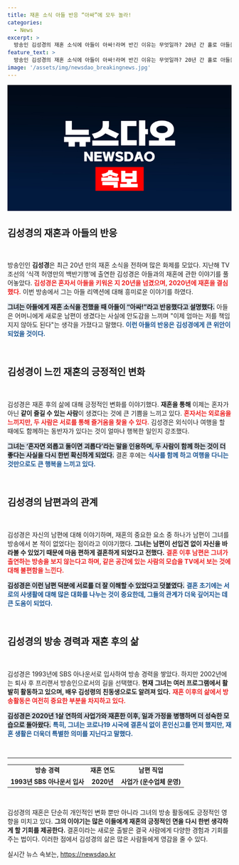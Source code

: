 ```yaml
---
title: 재혼 소식 아들 반응 “아싸”에 모두 놀라!
categories:
  - News
excerpt: >
  방송인 김성경의 재혼 소식에 아들이 아싸!라며 반긴 이유는 무엇일까? 20년 간 홀로 아들을 키운 그녀가 밝혀낸 행복한 변화와 남편의 특별한 반응을 전합니다.
feature_text: >
  방송인 김성경의 재혼 소식에 아들이 아싸!라며 반긴 이유는 무엇일까? 20년 간 홀로 아들을 키운 그녀가 밝혀낸 행복한 변화와 남편의 특별한 반응을 전합니다.
image: '/assets/img/newsdao_breakingnews.jpg'
---
```


<p><img src="/assets/img/newsdao_breakingnews.jpg" alt="ontimetimes 속보" /></p>

<h2 data-ke-size="size26">김성경의 재혼과 아들의 반응</h2>

<p data-ke-size="size16">&nbsp;</p>

<p>방송인인 <b>김성경</b>은 최근 20년 만의 재혼 소식을 전하며 많은 화제를 모았다. 지난해 TV조선의 ‘식객 허영만의 백반기행’에 출연한 김성경은 아들과의 재혼에 관한 이야기를 풀어놓았다. <b><span style="color: #ee2323;">김성경은 혼자서 아들을 키워온 지 20년을 넘겼으며, 2020년에 재혼을 결심했다.</span></b> 이번 방송에서 그는 아들 리액션에 대해 흥미로운 이야기를 하였다.</p>

<p><b><span style="background-color: #21538527;">그녀는 아들에게 재혼 소식을 전했을 때 아들이 “아싸!”라고 반응했다고 설명했다.</span></b> 아들은 어머니에게 새로운 남편이 생겼다는 사실에 안도감을 느끼며 "이제 엄마는 저를 책임지지 않아도 된다"는 생각을 가졌다고 말했다. <b><span style="color: #1a5490;">이런 아들의 반응은 김성경에게 큰 위안이 되었을 것이다.</span></b></p>

<p data-ke-size="size16">&nbsp;</p>

<h2 data-ke-size="size26">김성경이 느낀 재혼의 긍정적인 변화</h2>

<p data-ke-size="size16">&nbsp;</p>

<p>김성경은 재혼 후의 삶에 대해 긍정적인 변화를 이야기했다. <b>재혼을 통해</b> 이제는 혼자가 아닌 <b>같이 즐길 수 있는 사람</b>이 생겼다는 것에 큰 기쁨을 느끼고 있다. <b><span style="color: #ee2323;">혼자서는 외로움을 느끼지만, 두 사람은 서로를 통해 즐거움을 찾을 수 있다.</span></b> 김성경은 외식이나 여행을 할 때에도 함께하는 동반자가 있다는 것이 얼마나 행복한 일인지 강조했다.</p>

<p><b><span style="background-color: #21538527;">그녀는 ‘혼자면 외롭고 둘이면 괴롭다’라는 말을 인용하며, 두 사람이 함께 하는 것이 더 좋다는 사실을 다시 한번 확신하게 되었다.</span></b> 결혼 후에는 <b><span style="color: #1a5490;">식사를 함께 하고 여행을 다니는 것만으로도 큰 행복을 느끼고 있다.</span></b></p>

<p data-ke-size="size16">&nbsp;</p>

<h2 data-ke-size="size26">김성경의 남편과의 관계</h2>

<p data-ke-size="size16">&nbsp;</p>

<p>김성경은 자신의 남편에 대해 이야기하며, 재혼의 중요한 요소 중 하나가 남편이 그녀를 방송에서 본 적이 없었다는 점이라고 이야기했다. <b>그녀는 남편이 선입견 없이 자신을 바라볼 수 있었기 때문에 마음 편하게 결혼하게 되었다고 전했다.</b> <b><span style="color: #ee2323;">결혼 이후 남편은 그녀가 출연하는 방송을 보지 않는다고 하며, 같은 공간에 있는 사람의 모습을 TV에서 보는 것에 대해 불편함을 느낀다.</span></b></p>

<p><b><span style="background-color: #21538527;">김성경은 이런 남편 덕분에 서로를 더 잘 이해할 수 있었다고 덧붙였다.</span></b> <b><span style="color: #1a5490;">결혼 초기에는 서로의 사생활에 대해 많은 대화를 나누는 것이 중요한데, 그들의 관계가 더욱 깊어지는 데 큰 도움이 되었다.</span></b></p>

<p data-ke-size="size16">&nbsp;</p>

<h2 data-ke-size="size26">김성경의 방송 경력과 재혼 후의 삶</h2>

<p data-ke-size="size16">&nbsp;</p>

<p>김성경은 1993년에 SBS 아나운서로 입사하여 방송 경력을 쌓았다. 하지만 2002년에는 퇴사 후 프리랜서 방송인으로서의 길을 선택했다. <b>현재 그녀는 여러 프로그램에서 활발히 활동하고 있으며, 배우 김성령의 친동생으로도 알려져 있다.</b> <b><span style="color: #ee2323;">재혼 이후의 삶에서 방송활동은 여전히 중요한 부분을 차지하고 있다.</span></b></p>

<p><b><span style="background-color: #21538527;">김성경은 2020년 1살 연하의 사업가와 재혼한 이후, 일과 가정을 병행하며 더 성숙한 모습으로 돌아왔다.</span></b> <b><span style="color: #1a5490;">특히, 그녀는 코로나19 시국에 결혼식 없이 혼인신고를 먼저 했지만, 재혼 생활은 더욱더 특별한 의미를 지닌다고 말했다.</span></b></p>

<p data-ke-size="size16">&nbsp;</p>

<hr>

<table style="width: 100%; border-collapse: collapse;">
  <tr>
    <td style="text-align: center; height: 17px;"><b>방송 경력</b></td>
    <td style="text-align: center; height: 17px;"><b>재혼 연도</b></td>
    <td style="text-align: center; height: 17px;"><b>남편 직업</b></td>
  </tr>
  <tr>
    <td style="text-align: center; height: 17px;"><b>1993년 SBS 아나운서 입사</b></td>
    <td style="text-align: center; height: 17px;"><b>2020년</b></td>
    <td style="text-align: center; height: 17px;"><b>사업가 (운수업체 운영)</b></td>
  </tr>
</table>

<p data-ke-size="size16">&nbsp;</p>

<p>김성경의 재혼은 단순히 개인적인 변화 뿐만 아니라 그녀의 방송 활동에도 긍정적인 영향을 미치고 있다. <b>그의 이야기는 많은 이들에게 재혼의 긍정적인 면을 다시 한번 생각하게 할 기회를 제공한다.</b> 결혼이라는 새로운 출발은 결국 사람에게 다양한 경험과 기회를 주는 법이다. 이러한 점에서 김성경의 삶은 많은 사람들에게 영감을 줄 수 있다.</p>
실시간 뉴스 속보는, <a href="https://newsdao.kr" rel="dofollow">https://newsdao.kr</a>


